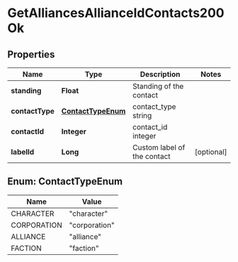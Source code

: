 
# GetAlliancesAllianceIdContacts200Ok

## Properties
Name | Type | Description | Notes
------------ | ------------- | ------------- | -------------
**standing** | **Float** | Standing of the contact | 
**contactType** | [**ContactTypeEnum**](#ContactTypeEnum) | contact_type string | 
**contactId** | **Integer** | contact_id integer | 
**labelId** | **Long** | Custom label of the contact |  [optional]


<a name="ContactTypeEnum"></a>
## Enum: ContactTypeEnum
Name | Value
---- | -----
CHARACTER | &quot;character&quot;
CORPORATION | &quot;corporation&quot;
ALLIANCE | &quot;alliance&quot;
FACTION | &quot;faction&quot;




